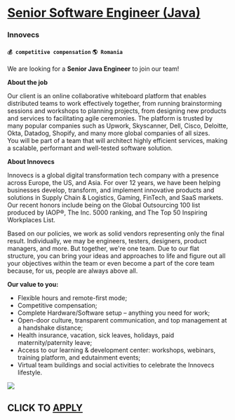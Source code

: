 # [Senior Software Engineer (Java)](https://www.remotewlb.com/apply/senior-software-engineer-java-61662)  
### Innovecs  
#### `💰 competitive compensation` `🌎 Romania`  

We are looking for a **Senior Java Engineer** to join our team!

**About the job**  
  
Our client is an online collaborative whiteboard platform that enables distributed teams to work effectively together, from running brainstorming sessions and workshops to planning projects, from designing new products and services to facilitating agile ceremonies. The platform is trusted by many popular companies such as Upwork, Skyscanner, Dell, Cisco, Deloitte, Okta, Datadog, Shopify, and many more global companies of all sizes.  
You will be part of a team that will architect highly efficient services, making a scalable, performant and well-tested software solution.

**About Innovecs**

Innovecs is a global digital transformation tech company with a presence across Europe, the US, and Asia. For over 12 years, we have been helping businesses develop, transform, and implement innovative products and solutions in Supply Chain & Logistics, Gaming, FinTech, and SaaS markets. Our recent honors include being on the Global Outsourcing 100 list produced by IAOP®, The Inc. 5000 ranking, and The Top 50 Inspiring Workplaces List.

Based on our policies, we work as solid vendors representing only the final result. Individually, we may be engineers, testers, designers, product managers, and more. But together, we're one team. Due to our flat structure, you can bring your ideas and approaches to life and figure out all your objectives within the team or even become a part of the core team because, for us, people are always above all.

**Our value to you:**

  * Flexible hours and remote-first mode;
  * Competitive compensation;
  * Complete Hardware/Software setup – anything you need for work;
  * Open-door culture, transparent communication, and top management at a handshake distance;
  * Health insurance, vacation, sick leaves, holidays, paid maternity/paternity leave;
  * Access to our learning & development center: workshops, webinars, training platform, and edutainment events;
  * Virtual team buildings and social activities to celebrate the Innovecs lifestyle.

![](https://remotive.com/job/track/1899663/blank.gif?source=public_api)  
## CLICK TO [APPLY](https://www.remotewlb.com/apply/senior-software-engineer-java-61662)

